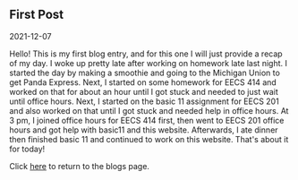 ## First Post
2021-12-07

Hello! This is my first blog entry, and for this one I will just provide a recap of my day. I woke up pretty late after working on homework late last night. I started the day by making a smoothie and going to the Michigan Union to get Panda Express. Next, I started on some homework for EECS 414 and worked on that for about an hour until I got stuck and needed to just wait until office hours. Next, I started on the basic 11 assignment for EECS 201 and also worked on that until I got stuck and needed help in office hours. At 3 pm, I joined office hours for EECS 414 first, then went to EECS 201 office hours and got help with basic11 and this website. Afterwards, I ate dinner then finished basic 11 and continued to work on this website. That's about it for today!


Click [here](blog.md) to return to the blogs page.
